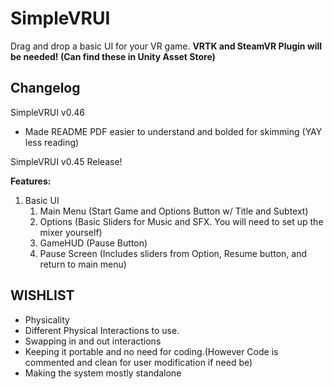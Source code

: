 # SimpleVRUI
Drag and drop a basic UI for your VR game. **VRTK and SteamVR Plugin will be needed! (Can find these in Unity Asset Store)**

Changelog
------------
SimpleVRUI v0.46

* Made README PDF easier to understand and bolded for skimming (YAY less reading)

SimpleVRUI v0.45 Release!

**Features:**
1. Basic UI
    1. Main Menu (Start Game and Options Button w/ Title and Subtext)
    2. Options (Basic Sliders for Music and SFX. You will need to set up the mixer yourself)
    3. GameHUD (Pause Button) 
    4. Pause Screen (Includes sliders from Option, Resume button, and return to main menu) 

WISHLIST
-------------
* Physicality
* Different Physical Interactions to use.
* Swapping in and out interactions
* Keeping it portable and no need for coding.(However Code is commented and clean for user modification if need be)
* Making the system mostly standalone


